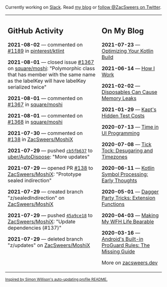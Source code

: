 Currently working on [Slack](https://slack.com/). Read [my blog](https://zacsweers.dev/) or [follow @ZacSweers on Twitter](https://twitter.com/ZacSweers).

<table><tr><td valign="top" width="60%">

## GitHub Activity
<!-- githubActivity starts -->
**2021-08-02** — commented on [#1189](https://github.com/pinterest/ktlint/issues/1189#issuecomment-891274585) in [pinterest/ktlint](https://api.github.com/repos/pinterest/ktlint)

**2021-08-01** — closed issue [#1367](https://api.github.com/repos/square/moshi/issues/1367) on [square/moshi](https://api.github.com/repos/square/moshi): "Polymorphic class that has member with the same name as the labelKey will have labelKey serialized twice"

**2021-08-01** — commented on [#1367](https://github.com/square/moshi/issues/1367#issuecomment-890569482) in [square/moshi](https://api.github.com/repos/square/moshi)

**2021-08-01** — commented on [#1368](https://github.com/square/moshi/issues/1368#issuecomment-890569190) in [square/moshi](https://api.github.com/repos/square/moshi)

**2021-07-30** — commented on [#138](https://github.com/ZacSweers/MoshiX/pull/138#issuecomment-889643855) in [ZacSweers/MoshiX](https://api.github.com/repos/ZacSweers/MoshiX)

**2021-07-29** — pushed [`cb5fb637`](https://github.com/uber/AutoDispose/commit/cb5fb63740168217cffaf09ae560ad6220017f01) to [uber/AutoDispose](https://api.github.com/repos/uber/AutoDispose): "More updates"

**2021-07-29** — opened PR [#138](https://api.github.com/repos/ZacSweers/MoshiX/pulls/138) to [ZacSweers/MoshiX](https://api.github.com/repos/ZacSweers/MoshiX): "Prototype sealed indirection"

**2021-07-29** — created branch "z/sealedIndirection" on [ZacSweers/MoshiX](https://api.github.com/repos/ZacSweers/MoshiX)

**2021-07-29** — pushed [`45a9ce18`](https://github.com/ZacSweers/MoshiX/commit/45a9ce1838da0542cf42e4b99bac9fc139589aad) to [ZacSweers/MoshiX](https://api.github.com/repos/ZacSweers/MoshiX): "Update dependencies (#137)"

**2021-07-29** — deleted branch "z/updates" on [ZacSweers/MoshiX](https://api.github.com/repos/ZacSweers/MoshiX)
<!-- githubActivity ends -->
</td><td valign="top" width="40%">

## On My Blog
<!-- blog starts -->
**2021-07-23** — [Optimizing Your Kotlin Build](https://www.zacsweers.dev/optimizing-your-kotlin-build/)

**2021-06-14** — [How I Work](https://www.zacsweers.dev/how-i-work/)

**2021-02-02** — [Disposables Can Cause Memory Leaks](https://www.zacsweers.dev/disposables-can-cause-memory-leaks/)

**2021-01-29** — [Kapt's Hidden Test Costs](https://www.zacsweers.dev/kapts-hidden-test-costs/)

**2020-07-13** — [Time in UI Programming](https://www.zacsweers.dev/time-in-ui/)

**2020-07-08** — [Tick Tock: Desugaring and Timezones](https://www.zacsweers.dev/ticktock-desugaring-timezones/)

**2020-06-11** — [Kotlin Symbol Processing: Early Thoughts](https://www.zacsweers.dev/kotlin-symbol-processor-early-thoughts/)

**2020-05-01** — [Dagger Party Tricks: Extension Functions](https://www.zacsweers.dev/dagger-party-tricks-extension-functions/)

**2020-04-03** — [Making My WFH Life Bearable](https://www.zacsweers.dev/making-wfh-life-bearable/)

**2020-03-16** — [Android's Built-in ProGuard Rules: The Missing Guide](https://www.zacsweers.dev/android-proguard-rules/)
<!-- blog ends -->
More on [zacsweers.dev](https://zacsweers.dev/)
</td></tr></table>

<sub><a href="https://simonwillison.net/2020/Jul/10/self-updating-profile-readme/">Inspired by Simon Willison's auto-updating profile README.</a></sub>